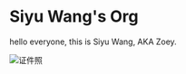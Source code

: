 # Siyu Wang's Org
hello everyone, this is Siyu Wang, AKA Zoey.

![证件照](/assets/img/philly-magic-garden.jpg "Magic Gardens")
